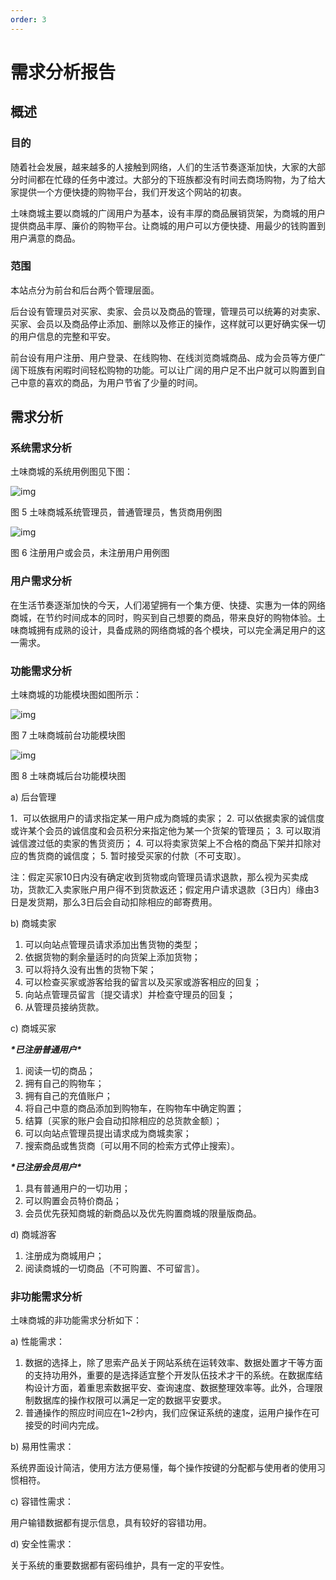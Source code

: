 ```yaml
---
order: 3
---
```

# 需求分析报告

## 概述

### 目的

随着社会发展，越来越多的人接触到网络，人们的生活节奏逐渐加快，大家的大部分时间都在忙碌的任务中渡过。大部分的下班族都没有时间去商场购物，为了给大家提供一个方便快捷的购物平台，我们开发这个网站的初衷。

土味商城主要以商城的广阔用户为基本，设有丰厚的商品展销货架，为商城的用户提供商品丰厚、廉价的购物平台。让商城的用户可以方便快捷、用最少的钱购置到用户满意的商品。

### 范围

本站点分为前台和后台两个管理层面。

后台设有管理员对买家、卖家、会员以及商品的管理，管理员可以统筹的对卖家、买家、会员以及商品停止添加、删除以及修正的操作，这样就可以更好确实保一切的用户信息的完整和平安。

前台设有用户注册、用户登录、在线购物、在线浏览商城商品、成为会员等方便广阔下班族有闲暇时间轻松购物的功能。可以让广阔的用户足不出户就可以购置到自己中意的喜欢的商品，为用户节省了少量的时间。

## 需求分析

### 系统需求分析

土味商城的系统用例图见下图：

![img](./assets/wps12.jpg) 

图 5 土味商城系统管理员，普通管理员，售货商用例图

![img](./assets/wps13.jpg) 

图 6 注册用户或会员，未注册用户用例图

### 用户需求分析

在生活节奏逐渐加快的今天，人们渴望拥有一个集方便、快捷、实惠为一体的网络商城，在节约时间成本的同时，购买到自己想要的商品，带来良好的购物体验。土味商城拥有成熟的设计，具备成熟的网络商城的各个模块，可以完全满足用户的这一需求。

### 功能需求分析

土味商城的功能模块图如图所示：

![img](./assets/wps14.jpg) 

图 7 土味商城前台功能模块图

![img](./assets/wps15.jpg) 

图 8 土味商城后台功能模块图


a) 后台管理

1．可以依据用户的请求指定某一用户成为商城的卖家；
2. 可以依据卖家的诚信度或许某个会员的诚信度和会员积分来指定他为某一个货架的管理员；
3. 可以取消诚信渡过低的卖家的售货资历；
4. 可以将卖家货架上不合格的商品下架并扣除对应的售货商的诚信度；
5. 暂时接受买家的付款〔不可支取〕。

注：假定买家10日内没有确定收到货物或向管理员请求退款，那么视为买卖成功，货款汇入卖家账户用户得不到货款返还；假定用户请求退款〔3日内〕缘由3日是发货期，那么3日后会自动扣除相应的邮寄费用。

b) 商城卖家

1. 可以向站点管理员请求添加出售货物的类型；
2. 依据货物的剩余量适时的向货架上添加货物；
3. 可以将持久没有出售的货物下架；
4. 可以检查买家或游客给我的留言以及买家或游客相应的回复；
5. 向站点管理员留言〔提交请求〕并检查守理员的回复；
6. 从管理员接纳货款。

c) 商城买家

***\*已注册普通用户\****

1. 阅读一切的商品；
2. 拥有自己的购物车；
3. 拥有自己的充值账户；
4. 将自己中意的商品添加到购物车，在购物车中确定购置；
5. 结算〔买家的账户会自动扣除相应的总货款金额〕；
6. 可以向站点管理员提出请求成为商城卖家；
7. 搜索商品或售货商〔可以用不同的检索方式停止搜索〕。

***\*已注册会员用户\****

1. 具有普通用户的一切功用；
2. 可以购置会员特价商品；
3. 会员优先获知商城的新商品以及优先购置商城的限量版商品。

d) 商城游客

1. 注册成为商城用户；
2. 阅读商城的一切商品〔不可购置、不可留言〕。

### 非功能需求分析

土味商城的非功能需求分析如下：


a) 性能需求：

1. 数据的选择上，除了思索产品关于网站系统在运转效率、数据处置才干等方面的支持功用外，重要的是选择适宜整个开发队伍技术才干的系统。在数据库结构设计方面，着重思索数据平安、查询速度、数据整理效率等。此外，合理限制数据库的操作权限可以满足一定的数据平安要求。
2. 普通操作的照应时间应在1~2秒内，我们应保证系统的速度，运用户操作在可接受的时间内完成。

b) 易用性需求：

系统界面设计简洁，使用方法方便易懂，每个操作按键的分配都与使用者的使用习惯相符。

c) 容错性需求：

用户输错数据都有提示信息，具有较好的容错功用。

d) 安全性需求：

关于系统的重要数据都有密码维护，具有一定的平安性。
